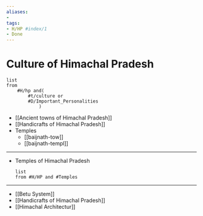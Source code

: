 ```yaml
---
aliases:
- 
tags:
- H/HP #index/1
- Done 
---
```

# Culture of Himachal Pradesh

```dataview
list
from
	#H/hp and(
		#t/culture or
		#D/Important_Personalities 
			)
```

* [[Ancient towns of Himachal Pradesh]]
* [[Handicrafts of Himachal Pradesh]]
* Temples
	* [[baijnath-tow]]
	* [[baijnath-templ]]
---
* Temples of Himachal Pradesh
	```dataview
	list
	from #H/HP and #Temples  
	```
---
* [[Betu System]]
* [[Handicrafts of Himachal Pradesh]]
* [[Himachal Architectur]]